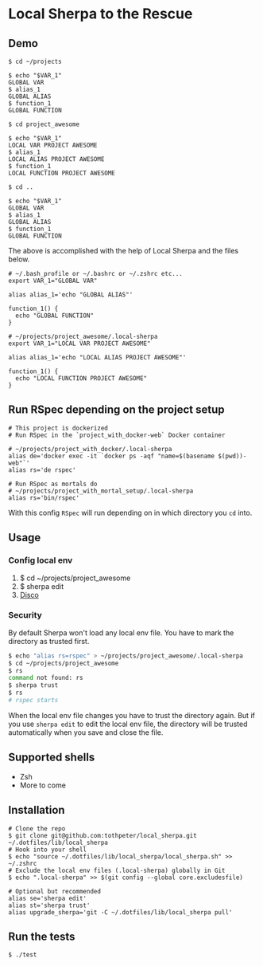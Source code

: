 # Local Sherpa to the Rescue

## Demo

```shell
$ cd ~/projects

$ echo "$VAR_1"
GLOBAL VAR
$ alias_1
GLOBAL ALIAS
$ function_1
GLOBAL FUNCTION

$ cd project_awesome

$ echo "$VAR_1"
LOCAL VAR PROJECT AWESOME
$ alias_1
LOCAL ALIAS PROJECT AWESOME
$ function_1
LOCAL FUNCTION PROJECT AWESOME

$ cd ..

$ echo "$VAR_1"
GLOBAL VAR
$ alias_1
GLOBAL ALIAS
$ function_1
GLOBAL FUNCTION
```

The above is accomplished with the help of Local Sherpa and the files below.

```shell
# ~/.bash_profile or ~/.bashrc or ~/.zshrc etc...
export VAR_1="GLOBAL VAR"

alias alias_1='echo "GLOBAL ALIAS"'

function_1() {
  echo "GLOBAL FUNCTION"
}
```

```shell
# ~/projects/project_awesome/.local-sherpa
export VAR_1="LOCAL VAR PROJECT AWESOME"

alias alias_1='echo "LOCAL ALIAS PROJECT AWESOME"'

function_1() {
  echo "LOCAL FUNCTION PROJECT AWESOME"
}
```

## Run RSpec depending on the project setup

```shell
# This project is dockerized
# Run RSpec in the `project_with_docker-web` Docker container

# ~/projects/project_with_docker/.local-sherpa
alias de='docker exec -it `docker ps -aqf "name=$(basename $(pwd))-web"`'
alias rs='de rspec'
```

```shell
# Run RSpec as mortals do
# ~/projects/project_with_mortal_setup/.local-sherpa
alias rs='bin/rspec'
```

With this config `RSpec` will run depending on in which directory you `cd` into.

## Usage
### Config local env
1. $ cd ~/projects/project_awesome
2. $ sherpa edit
3. [Disco](https://www.youtube.com/watch?v=UkSPUDpe0U8)

### Security

By default Sherpa won't load any local env file. You have to mark the directory as trusted first.

``` bash
$ echo "alias rs=rspec" > ~/projects/project_awesome/.local-sherpa
$ cd ~/projects/project_awesome
$ rs
command not found: rs
$ sherpa trust
$ rs
# rspec starts
```

When the local env file changes you have to trust the directory again. But if you use `sherpa edit` to edit the local env file, the directory will be trusted automatically when you save and close the file.

## Supported shells
- Zsh
- More to come

## Installation

```shell
# Clone the repo
$ git clone git@github.com:tothpeter/local_sherpa.git ~/.dotfiles/lib/local_sherpa
# Hook into your shell
$ echo "source ~/.dotfiles/lib/local_sherpa/local_sherpa.sh" >> ~/.zshrc
# Exclude the local env files (.local-sherpa) globally in Git
$ echo ".local-sherpa" >> $(git config --global core.excludesfile)

# Optional but recommended
alias se='sherpa edit'
alias st='sherpa trust'
alias upgrade_sherpa='git -C ~/.dotfiles/lib/local_sherpa pull'
```

## Run the tests

`$ ./test`
